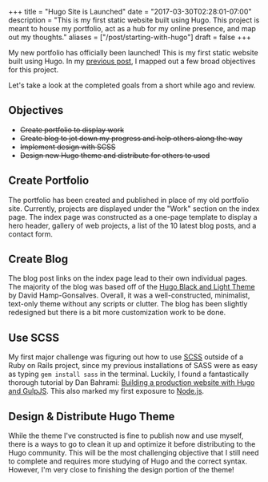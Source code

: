 +++
title = "Hugo Site is Launched"
date = "2017-03-30T02:28:01-07:00"
description = "This is my first static website built using Hugo. This project is meant to house my portfolio, act as a hub for my online presence, and map out my thoughts."
aliases = ["/post/starting-with-hugo"]
draft = false
+++

My new portfolio has officially been launched! This is my first static website built using Hugo. In my [previous post](blog/starting-with-hugo), I mapped out a few broad objectives for this project.

Let's take a look at the completed goals from a short while ago and review.

## Objectives
- ~~Create portfolio to display work~~
- ~~Create blog to jot down my progress and help others along the way~~
- ~~Implement design with SCSS~~
- ~~Design new Hugo theme and distribute for others to used~~

## Create Portfolio
The portfolio has been created and published in place of my old portfolio site. Currently, projects are displayed under the "Work" section on the index page. The index page was constructed as a one-page template to display a hero header, gallery of web projects, a list of the 10 latest blog posts, and a contact form.

## Create Blog
The blog post links on the index page lead to their own individual pages. The majority of the blog was based off of the [Hugo Black and Light Theme](https://github.com/davidhampgonsalves/hugo-black-and-light-theme) by David Hamp-Gonsalves. Overall, it was a well-constructed, minimalist, text-only theme without any scripts or clutter. The blog has been slightly redesigned but there is a bit more customization work to be done.

## Use SCSS
My first major challenge was figuring out how to use [SCSS](http://sass-lang.com/) outside of a Ruby on Rails project, since my previous installations of SASS were as easy as typing `gem install sass` in the terminal. Luckily, I found a fantastically thorough tutorial by Dan Bahrami: [Building a production website with Hugo and GulpJS](http://danbahrami.io/articles/building-a-production-website-with-hugo-and-gulp-js/). This also marked my first exposure to [Node.js](https://nodejs.org/en/).

## Design & Distribute Hugo Theme
While the theme I've constructed is fine to publish now and use myself, there is a ways to go to clean it up and optimize it before distributing to the Hugo community. This will be the most challenging objective that I still need to complete and requires more studying of Hugo and the correct syntax. However, I'm very close to finishing the design portion of the theme!

